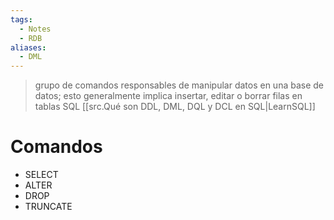 ```yaml
---
tags:
  - Notes
  - RDB
aliases:
  - DML
---
```

>grupo de comandos responsables de manipular datos en una base de datos; esto generalmente implica insertar, editar o borrar filas en tablas SQL
>[[src.Qué son DDL, DML, DQL y DCL en SQL|LearnSQL]]

# Comandos
- SELECT
- ALTER
- DROP
- TRUNCATE